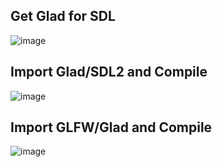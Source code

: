 ## Get Glad for SDL
![image](https://github.com/user-attachments/assets/f1104fe9-1114-4221-9ee8-9a06d20ce5f8)

## Import Glad/SDL2 and Compile
![image](https://github.com/user-attachments/assets/e3d3b90a-dc05-4b6d-b2af-ee2486c0ccfe)

## Import GLFW/Glad and Compile
![image](https://github.com/user-attachments/assets/64203e2b-fd87-4ed5-970f-76fb2be23c63)

